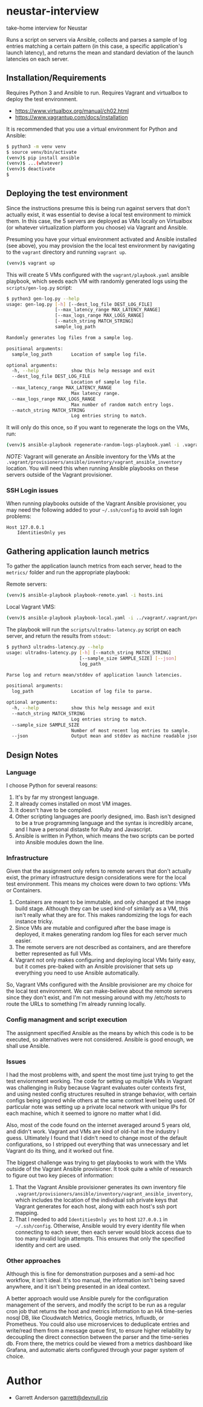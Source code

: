 # neustar-interview
take-home interview for Neustar

Runs a script on servers via Ansible, collects and parses a sample of log entries matching a certain pattern (in this case, a specific application's launch latency), and returns the mean and standard deviation of the launch latencies on each server.

## Installation/Requirements
Requires Python 3 and Ansible to run.  Requires Vagrant and virtualbox to deploy the test environment.

* https://www.virtualbox.org/manual/ch02.html
* https://www.vagrantup.com/docs/installation

It is recommended that you use a virtual environment for Python and Ansible:
```bash
$ python3 -m venv venv
$ source venv/bin/activate
(venv)$ pip install ansible
(venv)$ ...(whatever)
(venv)$ deactivate
$
```

## Deploying the test environment
Since the instructions presume this is being run against servers that don't actually exist, it was essential to devise a local test environment to mimick them.  In this case, the 5 servers are deployed as VMs locally on Virtualbox (or whatever virtualization platform you choose) via Vagrant and Ansible.

Presuming you have your virtual environment activated and Ansible installed (see above), you may provision the the local test environment by navigating to the `vagrant` directory and running `vagrant up`.
```bash
(venv)$ vagrant up
```

This will create 5 VMs configured with the `vagrant/playbook.yaml` ansible playbook, which seeds each VM with randomly generated logs using the `scripts/gen-log.py` script:
```bash
$ python3 gen-log.py --help
usage: gen-log.py [-h] [--dest_log_file DEST_LOG_FILE]
                  [--max_latency_range MAX_LATENCY_RANGE]
                  [--max_logs_range MAX_LOGS_RANGE]
                  [--match_string MATCH_STRING]
                  sample_log_path

Randomly generates log files from a sample log.

positional arguments:
  sample_log_path       Location of sample log file.

optional arguments:
  -h, --help            show this help message and exit
  --dest_log_file DEST_LOG_FILE
                        Location of sample log file.
  --max_latency_range MAX_LATENCY_RANGE
                        Max latency range.
  --max_logs_range MAX_LOGS_RANGE
                        Max number of random match entry logs.
  --match_string MATCH_STRING
                        Log entries string to match.
```

It will only do this once, so if you want to regenerate the logs on the VMs, run:
```bash
(venv)$ ansible-playbook regenerate-random-logs-playbook.yaml -i .vagrant/provisioners/ansible/inventory/vagrant_ansible_inventory
```

*NOTE:* Vagrant will generate an Ansible inventory for the VMs at the `.vagrant/provisioners/ansible/inventory/vagrant_ansible_inventory` location.  You will need this when running Ansible playbooks on these servers outside of the Vagrant provisioner.

### SSH Login issues
When running playbooks outside of the Vagrant Ansible provisioner, you may need the following added to your `~/.ssh/config` to avoid ssh login problems:
```
Host 127.0.0.1
    IdentitiesOnly yes
```

## Gathering application launch metrics
To gather the application launch metrics from each server, head to the `metrics/` folder and run the appropriate playbook:

Remote servers:
```bash
(venv)$ ansible-playbook playbook-remote.yaml -i hosts.ini
```

Local Vagrant VMS:
```bash
(venv)$ ansible-playbook playbook-local.yaml -i ../vagrant/.vagrant/provisioners/ansible/inventory/vagrant_ansible_inventory
```

The playbook will run the `scripts/ultradns-latency.py`  script on each server, and return the results from `stdout`:
```bash
$ python3 ultradns-latency.py --help
usage: ultradns-latency.py [-h] [--match_string MATCH_STRING]
                           [--sample_size SAMPLE_SIZE] [--json]
                           log_path

Parse log and return mean/stddev of application launch latencies.

positional arguments:
  log_path              Location of log file to parse.

optional arguments:
  -h, --help            show this help message and exit
  --match_string MATCH_STRING
                        Log entries string to match.
  --sample_size SAMPLE_SIZE
                        Number of most recent log entries to sample.
  --json                Output mean and stddev as machine readable json.
```

## Design Notes

### Language
I choose Python for several reasons: 
1. It's by far my strongest language.
1. It already comes installed on most VM images.
1. It doesn't have to be compiled.
1. Other scripting languages are poorly designed, imo.  Bash isn't designed to be a true programming language and the syntax is incredibly arcane, and I have a personal distaste for Ruby and Javascript.
1. Ansible is written in Python, which means the two scripts can be ported into Ansible modules down the line.

### Infrastructure
Given that the assignment only refers to remote servers that don't actually exist, the primary infrastructure design considerations were for the local test environment.  This means my choices were down to two options: VMs or Containers.

1. Containers are meant to be immutable, and only changed at the image build stage.  Although they can be used kind-of similarly as a VM, this isn't really what they are for.  This makes randomizing the logs for each instance tricky.
1. Since VMs are mutable and configured after the base image is deployed, it makes generating random log files for each server much easier.
1. The remote servers are not described as containers, and  are therefore better represented as full VMs.
1. Vagrant not only makes configuring and deploying local VMs fairly easy, but it comes pre-baked with an Ansible provisioner that sets up everything you need to use Ansible automatically.

So, Vagrant VMs configured with the Ansible provisioner are my choice for the local test environment. We can make-believe about the remote servers since they don't exist, and I'm not messing around with my /etc/hosts to route the URLs to something I'm already running locally.

### Config managment and script execution
The assignment specified Ansible as the means by which this code is to be executed, so alternatives were not considered.  Ansible is good enough, we shall use Ansible.

### Issues
I had the most problems with, and spent the most time just trying to get the test enviornment working.  The code for setting up multiple VMs in Vagrant was challenging in Ruby because Vagrant evaluates outer contexts first, and using nested config structures resulted in strange behavior, with certain configs being ignored while others at the same context level being used.  Of particular note was setting up a private local network with unique IPs for each machine, which it seemed to ignore no matter what I did.

Also, most of the code found on the internet averaged around 5 years old, and didn't work.  Vagrant and VMs are kind of old-hat in the industry I guess.  Ultimately I found that I didn't need to change most of the default configurations, so I stripped out everything that was unnecessary and let Vagrant do its thing, and it worked out fine.

The biggest challenge was trying to get playbooks to work with the VMs outside of the Vagrant Ansible provisioner.  It took quite a while of research to figure out two key pieces of information: 
1. That the Vagrant Ansible provisioner generates its own inventory file `.vagrant/provisioners/ansible/inventory/vagrant_ansible_inventory`, which includes the location of the individual ssh private keys that Vagrant generates for each host, along with each host's ssh port mapping.
1. That I needed to add `IdentitiesOnly yes` to host `127.0.0.1` in `~/.ssh/config`. Otherwise, Ansible would try every identity file when connecting to each sever, then each server would block access due to too many invalid login attempts.  This ensures that only the specified identity and cert are used.

### Other approaches
Although this is fine for demonstration purposes and a semi-ad hoc workflow, it isn't ideal. It's too manual, the information isn't being saved anywhere, and it isn't being presented in an ideal context.

A better approach would use Ansible purely for the configuration management of the servers, and modify the script to be run as a regular cron job that returns the host and metrics information to an HA time-series nosql DB, like Cloudwatch Metrics, Google metrics, Influxdb, or Prometheus.  You could also use microservices to deduplicate entries and write/read them from a message queue first, to ensure higher reliability by decoupling the direct connection between the parser and the time-series db. From there, the metrics could be viewed from a metrics dashboard like Grafana, and automatic alerts configured through your pager system of choice.

# Author
* Garrett Anderson <garrett@devnull.rip>
